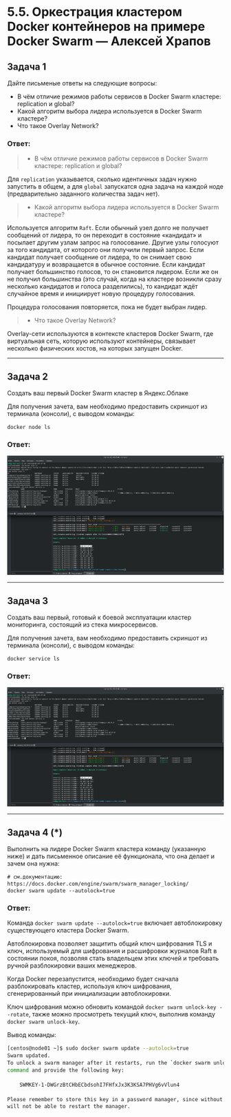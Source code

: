 # 5.5. Оркестрация кластером Docker контейнеров на примере Docker Swarm — Алексей Храпов

## Задача 1

Дайте письменые ответы на следующие вопросы:

- В чём отличие режимов работы сервисов в Docker Swarm кластере: replication и global?
- Какой алгоритм выбора лидера используется в Docker Swarm кластере?
- Что такое Overlay Network?

### Ответ:
> - В чём отличие режимов работы сервисов в Docker Swarm кластере: replication и global?

Для `replication` указывается, сколько идентичных задач нужно запустить в общем, а для `global`
запускатся одна задача на каждой ноде (предварительно заданного количества задач нет).
> - Какой алгоритм выбора лидера используется в Docker Swarm кластере?

Используется алгоритм `Raft`. 
Если обычный узел долго не получает сообщений от лидера, то он переходит в состояние «кандидат» и
посылает другим узлам запрос на голосование. Другие узлы голосуют за того кандидата, от которого 
они получили первый запрос. Если кандидат получает сообщение от лидера, то он снимает свою 
кандидатуру и возвращается в обычное состояние. Если кандидат получает большинство голосов, то он
становится лидером. Если же он не получил большинства (это случай, когда на кластере возникли 
сразу несколько кандидатов и голоса разделились), то кандидат ждёт случайное время и 
инициирует новую процедуру голосования.

Процедура голосования повторяется, пока не будет выбран лидер.
> - Что такое Overlay Network?

Overlay-сети используются в контексте кластеров Docker Swarm, где виртуальная сеть, 
которую используют контейнеры, связывает несколько физических хостов, на которых запущен Docker.

---

## Задача 2

Создать ваш первый Docker Swarm кластер в Яндекс.Облаке

Для получения зачета, вам необходимо предоставить скриншот из терминала (консоли), с выводом команды:
```
docker node ls
```
### Ответ:

![Задача 2](assets/task2,3.png)

---
## Задача 3

Создать ваш первый, готовый к боевой эксплуатации кластер мониторинга, состоящий из стека микросервисов.

Для получения зачета, вам необходимо предоставить скриншот из терминала (консоли), с выводом команды:
```
docker service ls
```

### Ответ:

![Задача 3](assets/task2,3.png)

---
## Задача 4 (*)

Выполнить на лидере Docker Swarm кластера команду (указанную ниже) и дать письменное описание её функционала, что она делает и зачем она нужна:
```
# см.документацию: https://docs.docker.com/engine/swarm/swarm_manager_locking/
docker swarm update --autolock=true
```

### Ответ:
Команда `docker swarm update --autolock=true` включает автоблокировку существующего кластера 
Docker Swarm. 

Автоблокировка позволяет защитить общий ключ шифрования TLS и ключ, используемый для 
шифрования и расшифровки журналов Raft в состоянии покоя, позволяя стать владельцем 
этих ключей и требовать ручной разблокировки ваших менеджеров.

Когда Docker перезапустится, необходимо будет сначала разблокировать кластер, используя ключ 
шифрования, сгенерированный при инициализации автоблокировки.

Ключ шифрования можно обновить командой `docker swarm unlock-key --rotate`, также можно
просмотреть текущий ключ, выполнив команду `docker swarm unlock-key`.

Вывод команды:
```bash
[centos@node01 ~]$ sudo docker swarm update --autolock=true
Swarm updated.
To unlock a swarm manager after it restarts, run the `docker swarm unlock`
command and provide the following key:

    SWMKEY-1-DWGrzBtCHbECbdsohI7FHfxJx3K3KSA7PHVg6vVlun4

Please remember to store this key in a password manager, since without it you
will not be able to restart the manager.
```